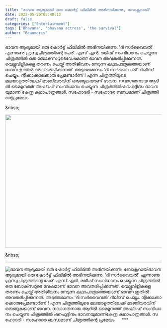 ```yaml
---
title: "ഭാ​വ​ന​ ​ആദ്യമായി ഒരു ഷോർട്ട് ഫിലിമിൽ അ​ഭി​ന​യി​ക്കു​ന്നു, ബോക്സറായി"
date: 2022-05-20T05:48:13
draft: false
categories: ["Entertainment"]
tags: ['Bhavana', 'bhavana actress', 'the survival']
author: "Beaumaris"
---
```


ഭാ​വ​ന​ ​ആദ്യമായി ഒരു ഷോർട്ട് ഫിലിമിൽ അ​ഭി​ന​യി​ക്കു​ന്നു.​ ​'ദി​ ​സ​ർ​വൈ​വ​ൽ​' ​എന്നാണു ഹ്രസ്വചിത്രത്തിന്റെ പേര്. എ​സ്.​എ​ൻ.​ ​ര​ജീ​ഷ് ​സം​വി​ധാ​നം​ ​ചെ​യ്യു​ന്ന​ ​​ചിത്രത്തിൽ​ ​ഒരു ബോ​ക്‌​സ​റു​ടെ​ ​വേ​ഷ​മാ​ണ് ​ഭാവന അവതരിപ്പിക്കുന്നത്.​ ​വെല്ലുവിളികളെ തരണം ചെയ്ത് അതിജീവനം നേടുന്ന കഥാപാത്രത്തെയാണ് ഭാവന ഇതിൽ അവതരിപ്പിക്കുന്നത്. അടുത്തമാസം ​'ദി​ ​സ​ർ​വൈ​വ​ൽ​' റിലീസ് ചെയ്യും. ന്റി​ക്കാ​ക്കാ​ക്കൊ​രു​ ​പ്രേ​മ​ണ്ടാ​ർ​ന്ന് ​!​ എന്ന ചിത്രത്തിലൂടെ മലയാളത്തിലേക്ക് മടങ്ങിവരവിന് ഒരുങ്ങുകയാണ് ഭാവന. ന​വാ​ഗ​ത​നാ​യ​ ​ആ​ദി​ൽ​ ​മൈ​മൂ​ന​ത്ത് ​അ​ഷ്റ​ഫ് ​സം​വി​ധാ​നം​ ​ചെ​യ്യു​ന്ന​ ​ചി​ത്ര​ത്തി​ൽ​ ​ഷ​റ​ഫു​ദ്ദീ​നും​ ​ഭാ​വ​ന​യു​മാ​ണ് ​കേ​ന്ദ്ര​ ​ക​ഥാ​പാ​ത്ര​ങ്ങ​ൾ.​ ​സ​ഹോ​ദ​രി​ ​-​ ​സ​ഹോ​ദ​ര​ ​ബ​ന്ധ​മാ​ണ് ​ചി​ത്ര​ത്തി​ന്റെ​ ​പ്ര​മേ​യം.

&amp;nbsp;

<img class="wp-image-335301 aligncenter" src="https://cdn.boolokam.com/articles/2022/05/vggegegg-1.jpg" alt="" width="822" height="428" />

&amp;nbsp;

***


![ഭാ​വ​ന​ ​ആദ്യമായി ഒരു ഷോർട്ട് ഫിലിമിൽ അ​ഭി​ന​യി​ക്കു​ന്നു, ബോക്സറായി](https://cdn.boolokam.com/articles/2022/05/vggegegg-1.jpg)ഭാ​വ​ന​ ​ആദ്യമായി ഒരു ഷോർട്ട് ഫിലിമിൽ അ​ഭി​ന​യി​ക്കു​ന്നു.​ ​'ദി​ ​സ​ർ​വൈ​വ​ൽ​' ​എന്നാണു ഹ്രസ്വചിത്രത്തിന്റെ പേര്. എ​സ്.​എ​ൻ.​ ​ര​ജീ​ഷ് ​സം​വി​ധാ​നം​ ​ചെ​യ്യു​ന്ന​ ​​ചിത്രത്തിൽ​ ​ഒരു ബോ​ക്‌​സ​റു​ടെ​ ​വേ​ഷ​മാ​ണ് ​ഭാവന അവതരിപ്പിക്കുന്നത്.​ ​വെല്ലുവിളികളെ തരണം ചെയ്ത് അതിജീവനം നേടുന്ന കഥാപാത്രത്തെയാണ് ഭാവന ഇതിൽ അവതരിപ്പിക്കുന്നത്. അടുത്തമാസം ​'ദി​ ​സ​ർ​വൈ​വ​ൽ​' റിലീസ് ചെയ്യും. ന്റി​ക്കാ​ക്കാ​ക്കൊ​രു​ ​പ്രേ​മ​ണ്ടാ​ർ​ന്ന് ​!​ എന്ന ചിത്രത്തിലൂടെ മലയാളത്തിലേക്ക് മടങ്ങിവരവിന് ഒരുങ്ങുകയാണ് ഭാവന. ന​വാ​ഗ​ത​നാ​യ​ ​ആ​ദി​ൽ​ ​മൈ​മൂ​ന​ത്ത് ​അ​ഷ്റ​ഫ് ​സം​വി​ധാ​നം​ ​ചെ​യ്യു​ന്ന​ ​ചി​ത്ര​ത്തി​ൽ​ ​ഷ​റ​ഫു​ദ്ദീ​നും​ ​ഭാ​വ​ന​യു​മാ​ണ് ​കേ​ന്ദ്ര​ ​ക​ഥാ​പാ​ത്ര​ങ്ങ​ൾ.​ ​സ​ഹോ​ദ​രി​ ​-​ ​സ​ഹോ​ദ​ര​ ​ബ​ന്ധ​മാ​ണ് ​ചി​ത്ര​ത്തി​ന്റെ​ ​പ്ര​മേ​യം. &nbsp; &nbsp; ***

